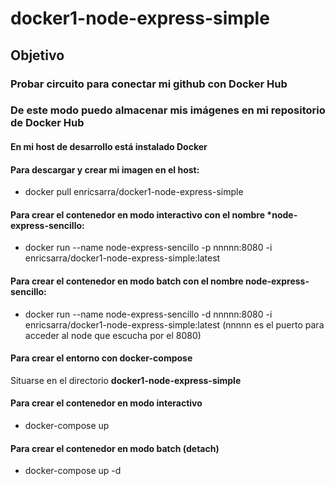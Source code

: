 # docker1-node-express-simple
## Objetivo
### Probar circuito para conectar mi github con Docker Hub
### De este modo puedo almacenar mis imágenes en mi repositorio de Docker Hub

#### En mi host de desarrollo está instalado Docker

#### Para descargar y crear mi imagen en el  host:  

* docker pull enricsarra/docker1-node-express-simple

#### Para crear el contenedor en modo interactivo con el nombre *node-express-sencillo:

* docker run --name node-express-sencillo -p nnnnn:8080  -i enricsarra/docker1-node-express-simple:latest

#### Para crear el contenedor en modo batch con el nombre node-express-sencillo:

* docker run --name node-express-sencillo -d nnnnn:8080  -i enricsarra/docker1-node-express-simple:latest
(nnnnn es el puerto para acceder al node que escucha por el 8080)

#### Para crear el entorno con docker-compose
Situarse en el directorio **docker1-node-express-simple**

#### Para crear el contenedor en modo interactivo
* docker-compose up 
#### Para crear el contenedor en modo batch (detach)
* docker-compose up -d



    